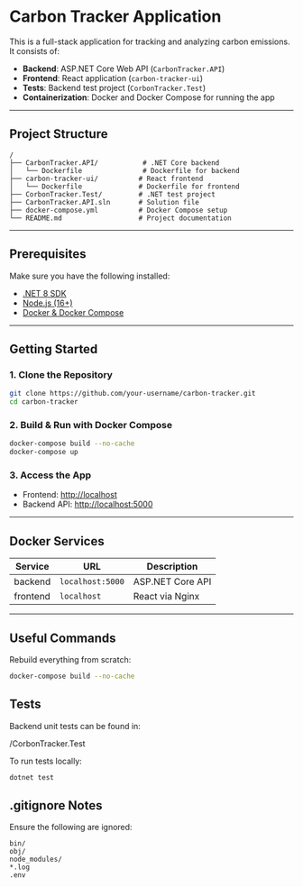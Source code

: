 
# Carbon Tracker Application

This is a full-stack application for tracking and analyzing carbon emissions. It consists of:

- **Backend**: ASP.NET Core Web API (`CarbonTracker.API`)
- **Frontend**: React application (`carbon-tracker-ui`)
- **Tests**: Backend test project (`CorbonTracker.Test`)
- **Containerization**: Docker and Docker Compose for running the app

---

## Project Structure

```
/
├── CarbonTracker.API/           # .NET Core backend
│   └── Dockerfile               # Dockerfile for backend
├── carbon-tracker-ui/          # React frontend
│   └── Dockerfile              # Dockerfile for frontend
├── CorbonTracker.Test/         # .NET test project
├── CarbonTracker.API.sln       # Solution file
├── docker-compose.yml          # Docker Compose setup
└── README.md                   # Project documentation
```

---

## Prerequisites

Make sure you have the following installed:

- [.NET 8 SDK](https://dotnet.microsoft.com/download)
- [Node.js (16+)](https://nodejs.org/)
- [Docker & Docker Compose](https://www.docker.com/products/docker-desktop)

---

## Getting Started

### 1. Clone the Repository

```bash
git clone https://github.com/your-username/carbon-tracker.git
cd carbon-tracker
```

### 2. Build & Run with Docker Compose

```bash
docker-compose build --no-cache
docker-compose up
```

### 3. Access the App

- Frontend: [http://localhost](http://localhost)
- Backend API: [http://localhost:5000](http://localhost:5000)

---

## Docker Services

| Service   | URL             | Description            |
|-----------|------------------|------------------------|
| backend   | `localhost:5000` | ASP.NET Core API       |
| frontend  | `localhost`      | React via Nginx        |

---

## Useful Commands

Rebuild everything from scratch:

```bash
docker-compose build --no-cache
```
## Tests

Backend unit tests can be found in:

/CorbonTracker.Test

To run tests locally:

```bash
dotnet test
```

## .gitignore Notes

Ensure the following are ignored:

```
bin/
obj/
node_modules/
*.log
.env
```


